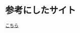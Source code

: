# 参考にしたサイト
[こちら](https://zumilog.org/ejs-howto/#STEP%EF%BC%91%EF%BC%9AEJS_CLI%E3%81%A7HelloWorld%E3%82%92%E8%A1%A8%E7%A4%BA%E3%81%95%E3%81%9B%E3%81%A6%E3%81%BF%E3%82%88%E3%81%86)